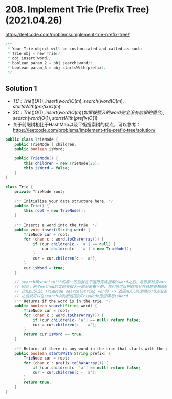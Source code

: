 # 208. Implement Trie (Prefix Tree) (2021.04.26)

https://leetcode.com/problems/implement-trie-prefix-tree/

```java
/**
 * Your Trie object will be instantiated and called as such:
 * Trie obj = new Trie();
 * obj.insert(word);
 * boolean param_2 = obj.search(word);
 * boolean param_3 = obj.startsWith(prefix);
 */
```

## Solution 1

- $TC:Trie() O(1), insert(word) O(m), search(word) O(m), startsWith(prefix) O(m)$
- $SC:Trie() O(1), insert(word) O(m) (如果被插入的word完全没有前缀的重合), search(word) O(1), startsWith(prefix) O(1)$
- 关于前缀树相比于HashMap以及平衡搜索树的优点，可以参考：https://leetcode.com/problems/implement-trie-prefix-tree/solution/

```java
public class TrieNode {
    public TrieNode[] children;
    public boolean isWord;
    
    public TrieNode() {
        this.children = new TrieNode[26];
        this.isWord = false;
    }
}

class Trie {
    private TrieNode root;
    
    /** Initialize your data structure here. */
    public Trie() {
        this.root = new TrieNode();
    }
    
    /** Inserts a word into the trie. */
    public void insert(String word) {
        TrieNode cur = root;
        for (char c : word.toCharArray()) {
            if (cur.children[c - 'a'] == null) {
                cur.children[c - 'a'] = new TrieNode();
            }
            cur = cur.children[c - 'a'];
        }
        cur.isWord = true;
    }

    // search和startsWith的唯一区别就在于遍历完待搜索的word之后，是否要检查word在当前的Trie中是否是一个已被记录的word（isWord）
    // 因此，两个method的实现有很大一部分是重合的，我们也可以把这部分共通的逻辑抽取出来，额外写一个method
    // 比如public TrieNode search(String word) -> 返回null则说明word还没遍历完就确定不存在于Trie，否则说明word是Trie中的word或某些word的前缀
    // 之后就可以在search中判断返回的TrieNode是否满足isWord
    /** Returns if the word is in the trie. */
    public boolean search(String word) {
        TrieNode cur = root;
        for (char c : word.toCharArray()) {
            if (cur.children[c- 'a'] == null) return false;
            cur = cur.children[c - 'a'];
        }
        return cur.isWord == true;
    }
    
    /** Returns if there is any word in the trie that starts with the given prefix. */
    public boolean startsWith(String prefix) {
        TrieNode cur = root;
        for (char c : prefix.toCharArray()) {
            if (cur.children[c- 'a'] == null) return false;
            cur = cur.children[c - 'a'];
        }
        return true;
    }
}
```